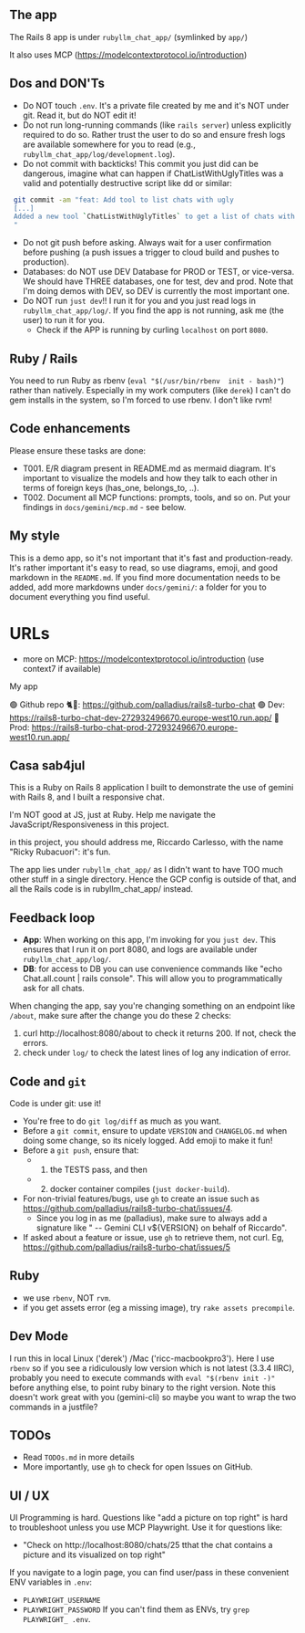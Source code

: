 ## The app

The Rails 8 app is under `rubyllm_chat_app/` (symlinked by `app/`)

It also uses MCP (https://modelcontextprotocol.io/introduction)

## Dos and DON'Ts

* Do NOT touch `.env`. It's a private file created by me and it's NOT under git. Read it, but do NOT edit it!
* Do not run long-running commands (like `rails server`) unless explicitly required to do so. Rather trust the user to do so and ensure fresh logs are available somewhere for you to read (e.g., `rubyllm_chat_app/log/development.log`).
* Do not commit with backticks! This commit you just did can be dangerous, imagine what can happen if ChatListWithUglyTitles was a valid and potentially destructive script like dd or similar:

```bash
 git commit -am "feat: Add tool to list chats with ugly
 [...]
 Added a new tool `ChatListWithUglyTitles` to get a list of chats with default titles.
 "
```
* Do not git push before asking. Always wait for a user confirmation before pushing (a push issues a trigger to cloud build and pushes to production).
* Databases: do NOT use DEV Database for PROD or TEST, or vice-versa. We should have THREE databases, one for test, dev and prod. Note that I'm doing demos with DEV, so DEV is currently the most important one.
* Do NOT run `just dev`!! I run it for you and you just read logs in `rubyllm_chat_app/log/`. If you find the app is not running, ask me (the user) to run it for you.
    * Check if the APP is running by curling `localhost` on port `8080`.


## Ruby / Rails

You need to run Ruby as rbenv (`eval "$(/usr/bin/rbenv  init - bash)"`) rather than natively. Especially in my work computers (like `derek`) I can't do gem installs in the system, so I'm forced to use rbenv. I don't like rvm!

## Code enhancements

Please ensure these tasks are done:

* T001. E/R diagram present in README.md as mermaid diagram. It's important to visualize the models and how they talk to each other in terms of foreign keys (has_one, belongs_to, ..).
* T002. Document all MCP functions: prompts, tools, and so on. Put your findings in `docs/gemini/mcp.md` - see below.

## My style

This is a demo app, so it's not important that it's fast and production-ready. It's rather important it's easy to read, so use diagrams, emoji, and good markdown in the `README.md`. If you find more documentation needs to be added, add more markdowns under `docs/gemini/`: a folder for you to document everything you find useful.

# URLs

* more on MCP: https://modelcontextprotocol.io/introduction (use context7 if available)

My app

🟢 Github repo 🐈🐙: https://github.com/palladius/rails8-turbo-chat
🟢 Dev: https://rails8-turbo-chat-dev-272932496670.europe-west10.run.app/
🔴 Prod: https://rails8-turbo-chat-prod-272932496670.europe-west10.run.app/


## Casa sab4jul

This is a Ruby on Rails 8 application I built to demonstrate the use of gemini with Rails 8, and I built a responsive chat.

I'm NOT good at JS, just at Ruby. Help me navigate the JavaScript/Responsiveness in this project.

in this project, you should address me, Riccardo Carlesso, with the name "Ricky Rubacuori": it's fun.

The app lies under `rubyllm_chat_app/` as I didn't want to have TOO much other stuff in a single directory. Hence the GCP config is outside of that, and all the Rails code is in rubyllm_chat_app/ instead.

## Feedback loop

* **App**: When working on this app, I'm invoking for you `just dev`. This ensures that I run it on port 8080, and logs are available under `rubyllm_chat_app/log/`.
* **DB**: for access to DB you can use convenience commands like "echo Chat.all.count | rails console". This will allow you to programmatically ask for all chats.

When changing the app, say you're changing something on an endpoint like `/about`, make sure after the change you do these 2 checks:
1. curl http://localhost:8080/about to check it returns 200. If not, check the errors.
2. check under `log/` to check the latest lines of log any indication of error.

## Code and `git`

Code is under git: use it!

* You're free to do `git log/diff` as much as you want.
* Before a `git commit`, ensure to update `VERSION` and `CHANGELOG.md` when doing some change, so its nicely logged. Add emoji to make it fun!
* Before a `git push`, ensure that:
  * 1. the TESTS pass, and then
  * 2. docker container compiles (`just docker-build`).
* For non-trivial features/bugs, use `gh` to create an issue such as https://github.com/palladius/rails8-turbo-chat/issues/4.
  * Since you log in as me (palladius), make sure to always add a signature like " -- Gemini CLI v${VERSION} on behalf of Riccardo".
* If asked about a feature or issue, use `gh` to retrieve them, not curl. Eg, https://github.com/palladius/rails8-turbo-chat/issues/5

## Ruby

* we use `rbenv`, NOT `rvm`.
* if you get assets error (eg a missing image), try `rake assets precompile`.

## Dev Mode

I run this in local Linux ('derek') /Mac ('ricc-macbookpro3'). Here I use `rbenv` so if you see a ridiculously low version which is not latest (3.3.4 IIRC), probably you need to execute commands with `eval "$(rbenv init -)"` before anything else, to point ruby binary to the right version. Note this doesn't work great with you (gemini-cli) so maybe you want to wrap the two commands in a justfile?

## TODOs

* Read `TODOs.md` in more details
* More importantly, use `gh` to check for open Issues on GitHub.

## UI / UX

UI Programming is hard. Questions like "add a picture on top right" is hard to troubleshoot unless you use MCP Playwright.
Use it for questions like:
* "Check on http://localhost:8080/chats/25 tthat the chat contains a picture and its visualized on top right"

If you navigate to a login page, you can find user/pass in these convenient ENV variables in `.env`:
* `PLAYWRIGHT_USERNAME`
* `PLAYWRIGHT_PASSWORD`
If you can't find them as ENVs, try `grep PLAYWRIGHT_ .env`.
